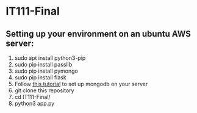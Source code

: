 # IT111-Final

## Setting up your environment on an ubuntu AWS server:
1. sudo apt install python3-pip
2. sudo pip install passlib
3. sudo pip install pymongo
4. sudo pip install flask
5. Follow [this tutorial](https://docs.mongodb.com/manual/tutorial/install-mongodb-on-ubuntu/) to set up mongodb on your server
6. git clone this repository
7. cd IT111-Final/
8. python3 app.py
